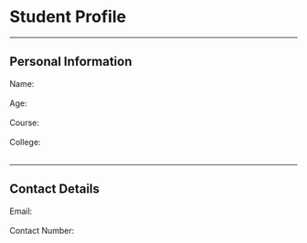<!DOCTYPE html>
<html lang="en">
<head>
    <meta charset="UTF-8">
    <meta name="viewport" content="width=device-width, initial-scale=1.0">
    <title>Document</title>
</head>
<body>
    <h1>Student Profile</h1>
    <hr>
    <h2>Personal Information</h2>
    Name: <br> <br>
    Age:  <br> <br> 
    Course:  <br> <br>
    College:  <br> <br> 
    <hr>
    <h2>Contact Details</h2>
    Email:  <br> <br>
    Contact Number:  <br> <br>
</body>
</html>
